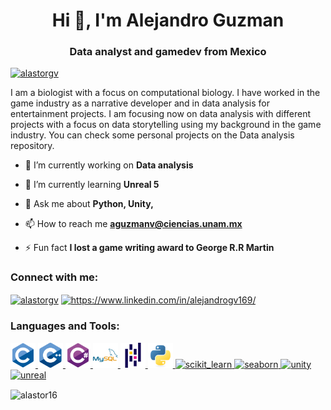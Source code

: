<h1 align="center">Hi 👋, I'm Alejandro Guzman</h1>
<h3 align="center">Data analyst and gamedev from Mexico</h3>

<p align="left"> <a href="https://twitter.com/alastorgv" target="blank"><img src="https://img.shields.io/twitter/follow/alastorgv?logo=twitter&style=for-the-badge" alt="alastorgv" /></a> </p>
<p>
  I am a biologist with a focus on computational biology. I have worked in the game industry as a narrative developer and in data analysis for entertainment projects. 
  I am focusing now on data analysis with different projects with a focus on data storytelling using my background in the game industry. 
  You can check some personal projects on the Data analysis repository.
</p>


- 🔭 I’m currently working on **Data analysis**

- 🌱 I’m currently learning **Unreal 5**

- 💬 Ask me about **Python, Unity,**

- 📫 How to reach me **aguzmanv@ciencias.unam.mx**

- ⚡ Fun fact **I lost a game writing award to George R.R Martin**

<h3 align="left">Connect with me:</h3>
<p align="left">
<a href="https://twitter.com/alastorgv" target="blank"><img align="center" src="https://raw.githubusercontent.com/rahuldkjain/github-profile-readme-generator/master/src/images/icons/Social/twitter.svg" alt="alastorgv" height="30" width="40" /></a>
<a href="https://linkedin.com/in/https://www.linkedin.com/in/alejandrogv169/" target="blank"><img align="center" src="https://raw.githubusercontent.com/rahuldkjain/github-profile-readme-generator/master/src/images/icons/Social/linked-in-alt.svg" alt="https://www.linkedin.com/in/alejandrogv169/" height="30" width="40" /></a>
</p>

<h3 align="left">Languages and Tools:</h3>
<p align="left"> <a href="https://www.cprogramming.com/" target="_blank" rel="noreferrer"> <img src="https://raw.githubusercontent.com/devicons/devicon/master/icons/c/c-original.svg" alt="c" width="40" height="40"/> </a> <a href="https://www.w3schools.com/cpp/" target="_blank" rel="noreferrer"> <img src="https://raw.githubusercontent.com/devicons/devicon/master/icons/cplusplus/cplusplus-original.svg" alt="cplusplus" width="40" height="40"/> </a> <a href="https://www.w3schools.com/cs/" target="_blank" rel="noreferrer"> <img src="https://raw.githubusercontent.com/devicons/devicon/master/icons/csharp/csharp-original.svg" alt="csharp" width="40" height="40"/> </a> <a href="https://www.mysql.com/" target="_blank" rel="noreferrer"> <img src="https://raw.githubusercontent.com/devicons/devicon/master/icons/mysql/mysql-original-wordmark.svg" alt="mysql" width="40" height="40"/> </a> <a href="https://pandas.pydata.org/" target="_blank" rel="noreferrer"> <img src="https://raw.githubusercontent.com/devicons/devicon/2ae2a900d2f041da66e950e4d48052658d850630/icons/pandas/pandas-original.svg" alt="pandas" width="40" height="40"/> </a> <a href="https://www.python.org" target="_blank" rel="noreferrer"> <img src="https://raw.githubusercontent.com/devicons/devicon/master/icons/python/python-original.svg" alt="python" width="40" height="40"/> </a> <a href="https://scikit-learn.org/" target="_blank" rel="noreferrer"> <img src="https://upload.wikimedia.org/wikipedia/commons/0/05/Scikit_learn_logo_small.svg" alt="scikit_learn" width="40" height="40"/> </a> <a href="https://seaborn.pydata.org/" target="_blank" rel="noreferrer"> <img src="https://seaborn.pydata.org/_images/logo-mark-lightbg.svg" alt="seaborn" width="40" height="40"/> </a> <a href="https://unity.com/" target="_blank" rel="noreferrer"> <img src="https://www.vectorlogo.zone/logos/unity3d/unity3d-icon.svg" alt="unity" width="40" height="40"/> </a> <a href="https://unrealengine.com/" target="_blank" rel="noreferrer"> <img src="https://raw.githubusercontent.com/kenangundogan/fontisto/036b7eca71aab1bef8e6a0518f7329f13ed62f6b/icons/svg/brand/unreal-engine.svg" alt="unreal" width="40" height="40"/> </a> </p>

<p><img align="center" src="https://github-readme-stats.vercel.app/api/top-langs?username=alastor16&show_icons=true&locale=en&layout=compact" alt="alastor16" /></p>

